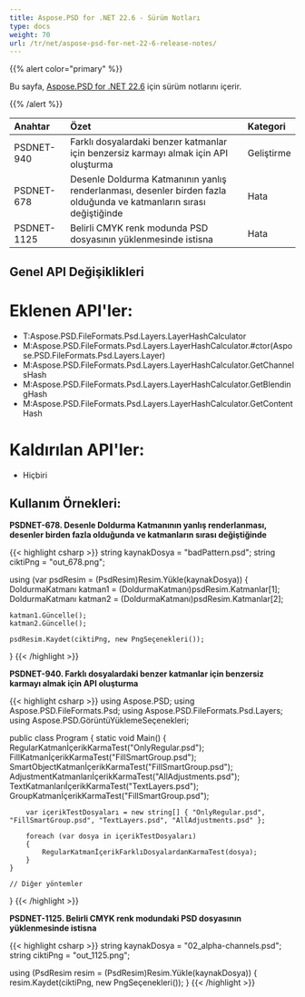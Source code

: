 ```yaml
---
title: Aspose.PSD for .NET 22.6 - Sürüm Notları
type: docs
weight: 70
url: /tr/net/aspose-psd-for-net-22-6-release-notes/
---
```


{{% alert color="primary" %}}

Bu sayfa, [Aspose.PSD for .NET 22.6](https://www.nuget.org/packages/Aspose.PSD/) için sürüm notlarını içerir.

{{% /alert %}}

|**Anahtar**|**Özet**|**Kategori**|
| :- | :- | :- |
|PSDNET-940|Farklı dosyalardaki benzer katmanlar için benzersiz karmayı almak için API oluşturma|Geliştirme|
|PSDNET-678|Desenle Doldurma Katmanının yanlış renderlanması, desenler birden fazla olduğunda ve katmanların sırası değiştiğinde|Hata|
|PSDNET-1125|Belirli CMYK renk modunda PSD dosyasının yüklenmesinde istisna|Hata|


## **Genel API Değişiklikleri**
# **Eklenen API'ler:**
- T:Aspose.PSD.FileFormats.Psd.Layers.LayerHashCalculator
- M:Aspose.PSD.FileFormats.Psd.Layers.LayerHashCalculator.#ctor(Aspose.PSD.FileFormats.Psd.Layers.Layer)
- M:Aspose.PSD.FileFormats.Psd.Layers.LayerHashCalculator.GetChannelsHash
- M:Aspose.PSD.FileFormats.Psd.Layers.LayerHashCalculator.GetBlendingHash
- M:Aspose.PSD.FileFormats.Psd.Layers.LayerHashCalculator.GetContentHash


# **Kaldırılan API'ler:**
- Hiçbiri


## **Kullanım Örnekleri:**

**PSDNET-678. Desenle Doldurma Katmanının yanlış renderlanması, desenler birden fazla olduğunda ve katmanların sırası değiştiğinde**

{{< highlight csharp >}}
string kaynakDosya = "badPattern.psd";
string ciktiPng = "out_678.png";

using (var psdResim = (PsdResim)Resim.Yükle(kaynakDosya))
{
    DoldurmaKatmanı katman1 = (DoldurmaKatmanı)psdResim.Katmanlar[1];
    DoldurmaKatmanı katman2 = (DoldurmaKatmanı)psdResim.Katmanlar[2];

    katman1.Güncelle();
    katman2.Güncelle();

    psdResim.Kaydet(ciktiPng, new PngSeçenekleri());
}
{{< /highlight >}}

**PSDNET-940. Farklı dosyalardaki benzer katmanlar için benzersiz karmayı almak için API oluşturma**

{{< highlight csharp >}}
using Aspose.PSD;
using Aspose.PSD.FileFormats.Psd;
using Aspose.PSD.FileFormats.Psd.Layers;
using Aspose.PSD.GörüntüYüklemeSeçenekleri;

public class Program
{
    static void Main()
    {
        RegularKatmanİçerikKarmaTest("OnlyRegular.psd");
        FillKatmanİçerikKarmaTest("FillSmartGroup.psd");
        SmartObjectKatmanİçerikKarmaTest("FillSmartGroup.psd");
        AdjustmentKatmanlarıİçerikKarmaTest("AllAdjustments.psd");
        TextKatmanlarıİçerikKarmaTest("TextLayers.psd");
        GroupKatmanİçerikKarmaTest("FillSmartGroup.psd");

        var içerikTestDosyaları = new string[] { "OnlyRegular.psd", "FillSmartGroup.psd", "TextLayers.psd", "AllAdjustments.psd" };

        foreach (var dosya in içerikTestDosyaları)
        {
            RegularKatmanİçerikFarklıDosyalardanKarmaTest(dosya);
        }
    }

    // Diğer yöntemler
}
{{< /highlight >}}

**PSDNET-1125. Belirli CMYK renk modundaki PSD dosyasının yüklenmesinde istisna**

{{< highlight csharp >}}
string kaynakDosya = "02_alpha-channels.psd";
string ciktiPng = "out_1125.png";

using (PsdResim resim = (PsdResim)Resim.Yükle(kaynakDosya))
{
    resim.Kaydet(ciktiPng, new PngSeçenekleri());
}
{{< /highlight >}}